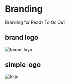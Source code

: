 # Branding
Branding for Ready To Go Out

## brand logo
![brand_logo](httpgs://github.com/readytogoout/branding/png/logo_brand.png)

## simple logo
![logo](httpgs://github.com/readytogoout/branding/png/logo_brand.png)
